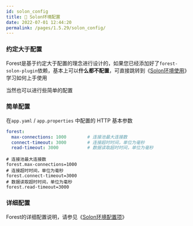 ```yaml
---
id: solon_config
title: 📐 Solon环境配置
date: 2022-07-01 12:44:20
permalink: /pages/1.5.29/solon_config/
---
```


### 约定大于配置

Forest是基于约定大于配置的理念进行设计的，如果您已经添加好了`forest-solon-plugin`依赖，基本上可以<b>什么都不配置</b>，可直接跳转到《[Solon环境使用](/pages/1.5.29/solon_usage/)》学习如何上手使用

当然也可以进行些简单的配置

### 简单配置

在`app.yaml` / `app.properties` 中配置的 HTTP 基本参数

<code-group>
<code-block title="Yaml" active>

```yaml
forest:
  max-connections: 1000        # 连接池最大连接数
  connect-timeout: 3000        # 连接超时时间，单位为毫秒
  read-timeout: 3000           # 数据读取超时时间，单位为毫秒
```

</code-block>
<code-block title="Properties">

```properties
# 连接池最大连接数
forest.max-connections=1000
# 连接超时时间，单位为毫秒
forest.connect-timeout=3000
# 数据读取超时时间，单位为毫秒
forest.read-timeout=3000
```
</code-block>
</code-group>


### 详细配置

Forest的详细配置说明，请参见《[Solon环境配置项](/pages/1.5.29/solon_config/)》
